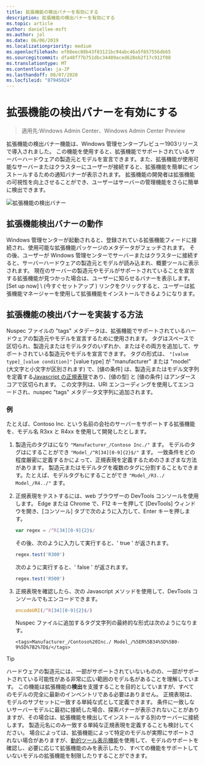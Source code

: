 ```yaml
---
title: 拡張機能の検出バナーを有効にする
description: 拡張機能の検出バナーを有効にする
ms.topic: article
author: daniellee-msft
ms.author: jol
ms.date: 06/06/2019
ms.localizationpriority: medium
ms.openlocfilehash: ef08eec08b43f83121bc94abc46a5f657556db65
ms.sourcegitcommit: dfa48f77b751dbc34409aced628eb2f17c912f08
ms.translationtype: MT
ms.contentlocale: ja-JP
ms.lasthandoff: 08/07/2020
ms.locfileid: "87945024"
---
```

# <a name="enabling-the-extension-discovery-banner"></a>拡張機能の検出バナーを有効にする

>適用先:Windows Admin Center、Windows Admin Center Preview

拡張機能の検出バナー機能は、Windows 管理センタープレビュー1903リリースで導入されました。 この機能を使用すると、拡張機能でサポートされているサーバーハードウェアの製造元とモデルを宣言できます。また、拡張機能が使用可能なサーバーまたはクラスターにユーザーが接続すると、拡張機能を簡単にインストールするための通知バナーが表示されます。 拡張機能の開発者は拡張機能の可視性を向上させることができ、ユーザーはサーバーの管理機能をさらに簡単に検出できます。

![拡張機能の検出バナー](../../media/extend-guides-extension-discovery-banner/extension-discovery-banner.png)

## <a name="how-the-extension-discovery-banner-works"></a>拡張機能検出バナーの動作

Windows 管理センターが起動されると、登録されている拡張機能フィードに接続され、使用可能な拡張機能パッケージのメタデータがフェッチされます。 その後、ユーザーが Windows 管理センターでサーバーまたはクラスターに接続すると、サーバーハードウェアの製造元とモデルが読み込まれ、概要ツールに表示されます。 現在のサーバーの製造元やモデルがサポートされていることを宣言する拡張機能が見つかった場合は、ユーザーに知らせるバナーを表示します。 [Set up now] \ (今すぐセットアップ \) リンクをクリックすると、ユーザーは拡張機能マネージャーを使用して拡張機能をインストールできるようになります。

## <a name="how-to-implement-the-extension-discovery-banner"></a>拡張機能の検出バナーを実装する方法

Nuspec ファイルの "tags" メタデータは、拡張機能でサポートされているハードウェアの製造元やモデルを宣言するために使用されます。 タグはスペースで区切られ、製造元またはモデルタグのいずれか、またはその両方を追加して、サポートされている製造元やモデルを宣言できます。 タグの形式は、 ``"[value type]_[value condition]"`` [value type] が "manufacturer" または "model" (大文字と小文字が区別されます) で、[値の条件] は、製造元またはモデル文字列を定義する[Javascript の正規表現](https://developer.mozilla.org/docs/Web/JavaScript/Guide/Regular_Expressions)であり、[値の型] と [値の条件] はアンダースコアで区切られます。 この文字列は、URI エンコーディングを使用してエンコードされ、nuspec "tags" メタデータ文字列に追加されます。

### <a name="example"></a>例

たとえば、Contoso Inc. という名前の会社のサーバーをサポートする拡張機能を、モデル名 R3xx と R4xx を使用して開発したとします。

1. 製造元のタグはになり ``"Manufacturer_/Contoso Inc./"`` ます。 モデルのタグはにすることができ ``"Model_/^R[34][0-9]{2}$/"`` ます。 一致条件をどの程度厳密に定義するかによって、正規表現を定義するためのさまざまな方法があります。 製造元またはモデルタグを複数のタグに分割することもできます。たとえば、モデルタグもにすることができ ``"Model_/R3../ Model_/R4../"`` ます。
2. 正規表現をテストするには、web ブラウザーの DevTools コンソールを使用します。 Edge または Chrome で、F12 キーを押して [DevTools] ウィンドウを開き、[コンソール] タブで次のように入力して、Enter キーを押します。

   ```javascript
   var regex = /^R[34][0-9]{2}$/
   ```

   その後、次のように入力して実行すると、' true ' が返されます。

   ```javascript
   regex.test('R300')
   ```

   次のように実行すると、' false ' が返されます。

   ```javascript
   regex.test('R500')
   ```

3. 正規表現を確認したら、次の Javascript メソッドを使用して、DevTools コンソールでもエンコードできます。

   ```javascript
   encodeURI(/^R[34][0-9]{2}$/)
   ```

   Nuspec ファイルに追加するタグ文字列の最終的な形式は次のようになります。

   ```
   <tags>Manufacturer_/Contoso%20Inc./ Model_/%5ER%5B34%5D%5B0-9%5D%7B2%7D$/</tags>
   ```

> [!Tip]
> ハードウェアの製造元には、一部がサポートされていないものの、一部がサポートされている可能性がある非常に広い範囲のモデル名があることを理解しています。 この機能は拡張機能の**検出**を支援することを目的としていますが、すべてのモデルの完全に最新のインベントリである必要はありません。 正規表現は、モデルのサブセットに一致する単純な式として定義できます。 条件に一致しないサーバーモデルに最初に接続した場合、探索バナーが表示されないことがありますが、その場合は、拡張機能を検出してインストールする別のサーバーに接続します。 製造元名にのみ一致する単純な正規表現を定義することも検討してください。 場合によっては、拡張機能によって特定のモデルが実際にサポートされない場合がありますが、[動的ツール表示機能](./dynamic-tool-display.md)を使用して、モデルのサポートを確認し、必要に応じて拡張機能のみを表示したり、すべての機能をサポートしていないモデルの拡張機能を制限したりすることができます。